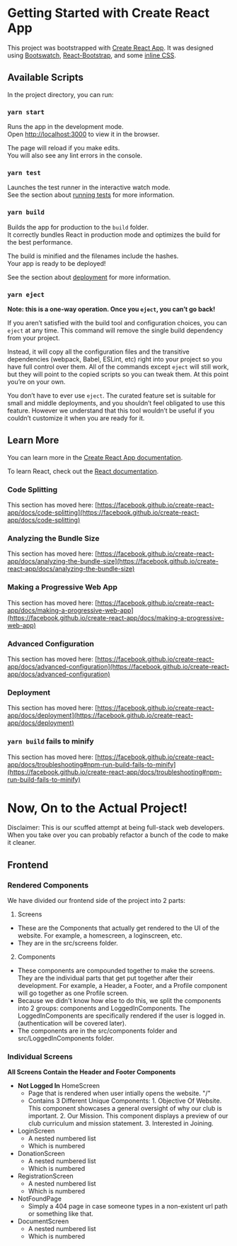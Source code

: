 # Getting Started with Create React App

This project was bootstrapped with [Create React App](https://github.com/facebook/create-react-app).
It was designed using [Bootswatch](https://bootswatch.com), [React-Bootstrap](https://react-bootstrap.github.io/), and some [inline CSS](https://www.w3schools.com/Css/).

## Available Scripts

In the project directory, you can run:

### `yarn start`

Runs the app in the development mode.\
Open [http://localhost:3000](http://localhost:3000) to view it in the browser.

The page will reload if you make edits.\
You will also see any lint errors in the console.

### `yarn test`

Launches the test runner in the interactive watch mode.\
See the section about [running tests](https://facebook.github.io/create-react-app/docs/running-tests) for more information.

### `yarn build`

Builds the app for production to the `build` folder.\
It correctly bundles React in production mode and optimizes the build for the best performance.

The build is minified and the filenames include the hashes.\
Your app is ready to be deployed!

See the section about [deployment](https://facebook.github.io/create-react-app/docs/deployment) for more information.

### `yarn eject`

**Note: this is a one-way operation. Once you `eject`, you can’t go back!**

If you aren’t satisfied with the build tool and configuration choices, you can `eject` at any time. This command will remove the single build dependency from your project.

Instead, it will copy all the configuration files and the transitive dependencies (webpack, Babel, ESLint, etc) right into your project so you have full control over them. All of the commands except `eject` will still work, but they will point to the copied scripts so you can tweak them. At this point you’re on your own.

You don’t have to ever use `eject`. The curated feature set is suitable for small and middle deployments, and you shouldn’t feel obligated to use this feature. However we understand that this tool wouldn’t be useful if you couldn’t customize it when you are ready for it.

## Learn More

You can learn more in the [Create React App documentation](https://facebook.github.io/create-react-app/docs/getting-started).

To learn React, check out the [React documentation](https://reactjs.org/).

### Code Splitting

This section has moved here: [https://facebook.github.io/create-react-app/docs/code-splitting](https://facebook.github.io/create-react-app/docs/code-splitting)

### Analyzing the Bundle Size

This section has moved here: [https://facebook.github.io/create-react-app/docs/analyzing-the-bundle-size](https://facebook.github.io/create-react-app/docs/analyzing-the-bundle-size)

### Making a Progressive Web App

This section has moved here: [https://facebook.github.io/create-react-app/docs/making-a-progressive-web-app](https://facebook.github.io/create-react-app/docs/making-a-progressive-web-app)

### Advanced Configuration

This section has moved here: [https://facebook.github.io/create-react-app/docs/advanced-configuration](https://facebook.github.io/create-react-app/docs/advanced-configuration)

### Deployment

This section has moved here: [https://facebook.github.io/create-react-app/docs/deployment](https://facebook.github.io/create-react-app/docs/deployment)

### `yarn build` fails to minify

This section has moved here: [https://facebook.github.io/create-react-app/docs/troubleshooting#npm-run-build-fails-to-minify](https://facebook.github.io/create-react-app/docs/troubleshooting#npm-run-build-fails-to-minify)

# Now, On to the Actual Project!
Disclaimer: This is our scuffed attempt at being full-stack web developers. When you take over you can probably refactor a bunch of the code to make it cleaner.
## Frontend
### Rendered Components
We have divided our frontend side of the project into 2 parts:
  1. Screens
  - These are the Components that actually get rendered to the UI of the website. For example, a homescreen, a loginscreen, etc. 
  - They are in the src/screens folder.
  2. Components
  - These components are compounded together to make the screens. They are the individual parts that get put together after their development. For example, a Header, a Footer, and a Profile component will go together as one Profile screen. 
  - Because we didn't know how else to do this, we split the components into 2 groups: components and LoggedInComponents. The LoggedInComponents are specifically rendered if the user is logged in. (authentication will be covered later). 
  - The components are in the src/components folder and src/LoggedInComponents folder.
### Individual Screens
**All Screens Contain the Header and Footer Components**
- **Not Logged In** HomeScreen
     - Page that is rendered when user intially opens the website. "/"
     - Contains 3 Different Unique Components:
      1. Objective Of Website. This component showcases a general oversight of why our club is important. 
      2. Our Mission. This component displays a preview of our club curriculum and mission statement.
      3. Interested in Joining. 
- LoginScreen
     - A nested numbered list
     - Which is numbered
- DonationScreen
     - A nested numbered list
     - Which is numbered
- RegistrationScreen
     - A nested numbered list
     - Which is numbered
- NotFoundPage
     - Simply a 404 page in case someone types in a non-existent url path or something like that.
- DocumentScreen
     - A nested numbered list
     - Which is numbered



